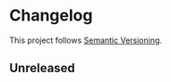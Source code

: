 # Changelog

This project follows [Semantic Versioning](https://semver.org/spec/v2.0.0.html).

## Unreleased

